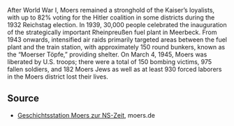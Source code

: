 After World War I, Moers remained a stronghold of the Kaiser’s loyalists, with up to 82% voting for the Hitler coalition in some districts during the 1932 Reichstag election. In 1939, 30,000 people celebrated the inauguration of the strategically important Rheinpreußen fuel plant in Meerbeck. From 1943 onwards, intensified air raids primarily targeted areas between the fuel plant and the train station, with approximately 150 round bunkers, known as the “Moerser Töpfe,” providing shelter. On March 4, 1945, Moers was liberated by U.S. troops; there were a total of 150 bombing victims, 975 fallen soldiers, and 182 Moers Jews as well as at least 930 forced laborers in the Moers district lost their lives.

Source
------

* [Geschichtsstation Moers zur NS-Zeit], moers.de

[Geschichtsstation Moers zur NS-Zeit]: https://www-moers-de.translate.goog/leben-moers/geschichtsstation/geschichtsstation-09-moers-zur-ns-zeit?_x_tr_sl=de&_x_tr_tl=en
